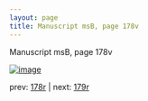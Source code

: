 ```yaml
---
layout: page
title: Manuscript msB, page 178v
---
```


Manuscript msB, page 178v

[![image](http://www.homermultitext.org/iipsrv?OBJ=IIP,1.0&FIF=/project/homer/pyramidal/deepzoom/hmt/vbbifolio/v1/vb_178v_179r.tif&WID=100&CVT=JPEG)](http://www.homermultitext.org/ict2/?urn=urn:cite2:hmt:vbbifolio.v1:vb_178v_179r)

prev:  [178r](../178r) | next:  [179r](../179r)


